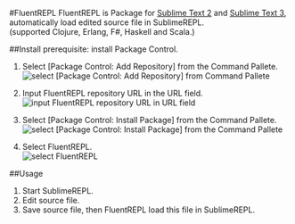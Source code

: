 #FluentREPL
FluentREPL is Package for [Sublime Text 2](http://www.sublimetext.com/2 "Sublime Text 2") and [Sublime Text 3](http://www.sublimetext.com/3 "Sublime Text 3"), automatically load edited source file in SublimeREPL.  
(supported Clojure, Erlang, F#, Haskell and Scala.)

##Install
prerequisite: install Package Control.

1. Select [Package Control: Add Repository] from the Command Pallete.  
![select [Package Control: Add Repository] from Command Pallete](http://www.zaneli.com/img/FluentREPL/installation_instruction1.png "select [Package Control: Add Repository]")

2. Input FluentREPL repository URL in the URL field.  
![input FluentREPL repository URL in URL field](http://www.zaneli.com/img/FluentREPL/installation_instruction2.png "input FluentREPL repository URL")

3. Select [Package Control: Install Package] from the Command Pallete.  
![select [Package Control: Install Package] from the Command Pallete](http://www.zaneli.com/img/FluentREPL/installation_instruction3.png "select [Package Control: Install Package]")

4. Select FluentREPL.  
![select FluentREPL](http://www.zaneli.com/img/FluentREPL/installation_instruction4.png "select FluentREPL")

##Usage
1. Start SublimeREPL.
2. Edit source file.
3. Save source file, then FluentREPL load this file in SublimeREPL.

